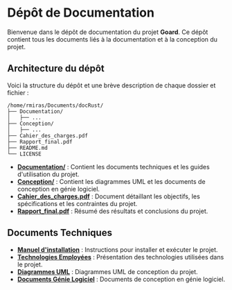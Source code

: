 # Dépôt de Documentation

Bienvenue dans le dépôt de documentation du projet **Goard**. Ce dépôt contient tous les documents liés à la documentation et à la conception du projet.

## Architecture du dépôt

Voici la structure du dépôt et une brève description de chaque dossier et fichier :

```
/home/rmiras/Documents/docRust/
├── Documentation/
│   ├── ...
├── Conception/
│   ├── ...
├── Cahier_des_charges.pdf
├── Rapport_final.pdf
├── README.md
└── LICENSE
```

- [**Documentation/**](./Documentation/) : Contient les documents techniques et les guides d'utilisation du projet.
- [**Conception/**](./Conception/) : Contient les diagrammes UML et les documents de conception en génie logiciel.
- [**Cahier_des_charges.pdf**](./Cahier_des_charges.pdf) : Document détaillant les objectifs, les spécifications et les contraintes du projet.
- [**Rapport_final.pdf**](Rapport_final.md) : Résumé des résultats et conclusions du projet.

## Documents Techniques

- [**Manuel d'installation**](./Documentation/Manuel%20d'installation%20.md) : Instructions pour installer et exécuter le projet.
- [**Technologies Employées**](./Documentation/Technologies%20Employées.md) : Présentation des technologies utilisées dans le projet.
- [**Diagrammes UML**](./Conception/UML/README.md) : Diagrammes UML de conception du projet.
- [**Documents Génie Logiciel**](./Conception/Génie%20Logiciel/README.md) : Documents de conception en génie logiciel.

